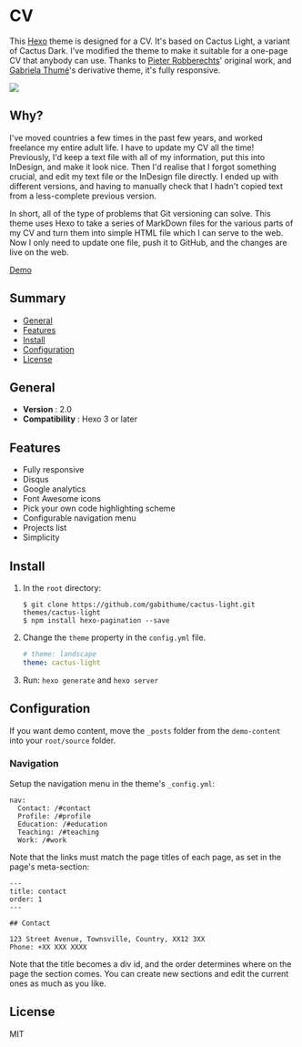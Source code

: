 # CV

This [Hexo](http://hexo.io) theme is designed for a CV. It's based on Cactus Light, a variant of Cactus Dark. I've modified the theme to make it suitable for a one-page CV that anybody can use. Thanks to [Pieter Robberechts](https://github.com/probberechts)' original work, and [Gabriela Thumé](https://github.com/gabithume)'s derivative theme, it's fully responsive. 

![](https://www.dropbox.com/s/hduj6dhlpsbqhbh/Screenshot%202017-12-13%2011.45.52.png?dl=1)

## Why?

I've moved countries a few times in the past few years, and worked freelance my entire adult life. I have to update my CV all the time! Previously, I'd keep a text file with all of my information, put this into InDesign, and make it look nice. Then I'd realise that I forgot something crucial, and edit my text file or the InDesign file directly. I ended up with different versions, and having to manually check that I hadn't copied text from a less-complete previous version.

In short, all of the type of problems that Git versioning can solve. This theme uses Hexo to take a series of MarkDown files for the various parts of my CV and turn them into simple HTML file which I can serve to the web. Now I only need to update one file, push it to GitHub, and the changes are live on the web.

[Demo](http://cv.olliepalmer.com)



## Summary

- [General](#general)
- [Features](#features)
- [Install](#install)
- [Configuration](#configuration)
- [License](#license)

## General

- **Version** : 2.0
- **Compatibility** : Hexo 3 or later

## Features

- Fully responsive
- Disqus
- Google analytics
- Font Awesome icons
- Pick your own code highlighting scheme
- Configurable navigation menu
- Projects list
- Simplicity

## Install
1. In the `root` directory:

    ```git
    $ git clone https://github.com/gabithume/cactus-light.git themes/cactus-light
    $ npm install hexo-pagination --save
    ```

2. Change the `theme` property in the `config.yml` file.

    ```yml
    # theme: landscape
    theme: cactus-light
    ```

3. Run: `hexo generate` and `hexo server`

## Configuration

If you want demo content, move the `_posts` folder from the `demo-content` into your `root/source` folder.


### Navigation

Setup the navigation menu in the theme's `_config.yml`:

  ```
  nav:
    Contact: /#contact
    Profile: /#profile
    Education: /#education
    Teaching: /#teaching
    Work: /#work
  ```
Note that the links must match the page titles of each page, as set in the page's meta-section:

```
---
title: contact
order: 1
---

## Contact
 
123 Street Avenue, Townsville, Country, XX12 3XX
Phone: +XX XXX XXXX

```

Note that the title becomes a div id, and the order determines where on the page the section comes. You can create new sections and edit the current ones as much as you like. 


## License
MIT
